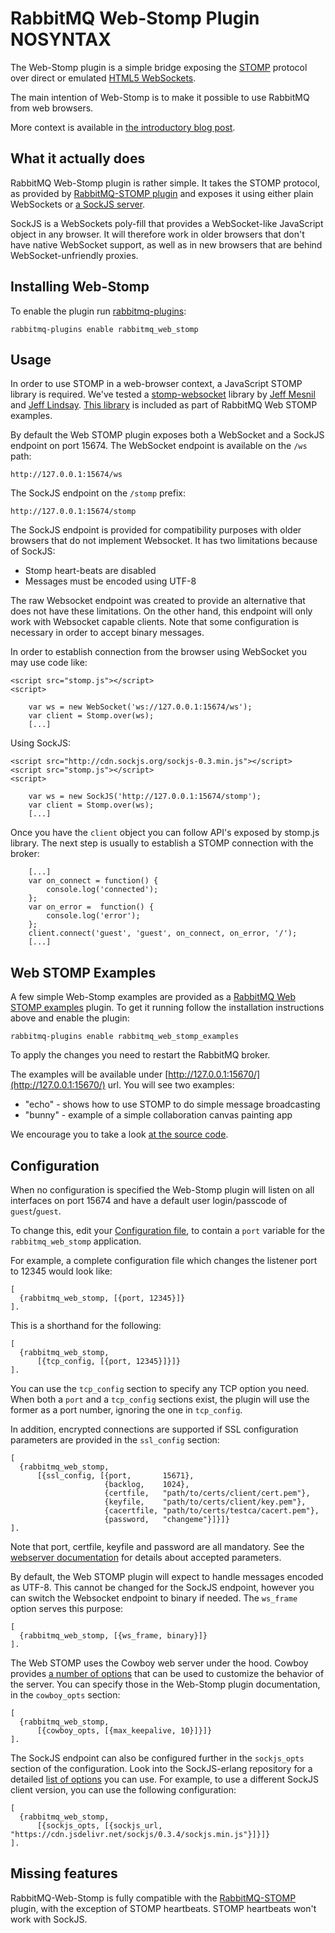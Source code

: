 <!--
Copyright (C) 2007-2015 Pivotal Software, Inc. 

All rights reserved. This program and the accompanying materials
are made available under the terms of the under the Apache License, 
Version 2.0 (the "License”); you may not use this file except in compliance 
with the License. You may obtain a copy of the License at

http://www.apache.org/licenses/LICENSE-2.0

Unless required by applicable law or agreed to in writing, software
distributed under the License is distributed on an "AS IS" BASIS,
WITHOUT WARRANTIES OR CONDITIONS OF ANY KIND, either express or implied.
See the License for the specific language governing permissions and
limitations under the License.
-->
# RabbitMQ Web-Stomp Plugin NOSYNTAX

The Web-Stomp plugin is a simple bridge exposing the
[STOMP](http://stomp.github.com) protocol over direct or emulated
[HTML5 WebSockets](https://en.wikipedia.org/wiki/WebSockets).

The main intention of Web-Stomp is to make it possible to use RabbitMQ
from web browsers.

More context is available in
[the introductory blog post](http://www.rabbitmq.com/blog/2012/05/14/introducing-rabbitmq-web-stomp/).

## <a id="rationale"/>What it actually does

RabbitMQ Web-Stomp plugin is rather simple. It takes the STOMP protocol,
as provided by [RabbitMQ-STOMP plugin](/stomp.html) and exposes it using
either plain WebSockets or [a SockJS server](http://sockjs.org).

SockJS is a WebSockets poly-fill that provides a WebSocket-like
JavaScript object in any browser. It will therefore work in older
browsers that don't have native WebSocket support, as well as in new
browsers that are behind WebSocket-unfriendly proxies.


## <a id="iws"/>Installing Web-Stomp
To enable the plugin run [rabbitmq-plugins](/man/rabbitmq-plugins.1.man.html):

    rabbitmq-plugins enable rabbitmq_web_stomp

## <a id="usage"/>Usage

In order to use STOMP in a web-browser context, a JavaScript STOMP
library is required. We've tested a
[stomp-websocket](https://github.com/jmesnil/stomp-websocket/) library
by [Jeff Mesnil](https://github.com/jmesnil) and
[Jeff Lindsay](https://github.com/progrium).
[This library](https://github.com/rabbitmq/rabbitmq-web-stomp-examples/blob/master/priv/stomp.js)
is included as part of RabbitMQ Web STOMP examples.

By default the Web STOMP plugin exposes both a WebSocket and a
SockJS endpoint on port 15674. The WebSocket endpoint is available
on the `/ws` path:

    http://127.0.0.1:15674/ws

The SockJS endpoint on the `/stomp` prefix:

    http://127.0.0.1:15674/stomp

The SockJS endpoint is provided for compatibility purposes with
older browsers that do not implement Websocket. It has two
limitations because of SockJS:

 *  Stomp heart-beats are disabled
 *  Messages must be encoded using UTF-8

The raw Websocket endpoint was created to provide an alternative
that does not have these limitations. On the other hand, this
endpoint will only work with Websocket capable clients. Note that
some configuration is necessary in order to accept binary messages.

In order to establish connection from the browser using WebSocket
you may use code like:

    <script src="stomp.js"></script>
    <script>

        var ws = new WebSocket('ws://127.0.0.1:15674/ws');
        var client = Stomp.over(ws);
        [...]

Using SockJS:

    <script src="http://cdn.sockjs.org/sockjs-0.3.min.js"></script>
    <script src="stomp.js"></script>
    <script>

        var ws = new SockJS('http://127.0.0.1:15674/stomp');
        var client = Stomp.over(ws);
        [...]

Once you have the `client` object you can follow API's exposed by
stomp.js library. The next step is usually to establish a STOMP
connection with the broker:

        [...]
        var on_connect = function() {
            console.log('connected');
        };
        var on_error =  function() {
            console.log('error');
        };
        client.connect('guest', 'guest', on_connect, on_error, '/');
        [...]


## <a id="examples"/>Web STOMP Examples

A few simple Web-Stomp examples are provided as a
[RabbitMQ Web STOMP examples](https://github.com/rabbitmq/rabbitmq-web-stomp-examples)
plugin. To get it running follow the installation instructions above
and enable the plugin:

    rabbitmq-plugins enable rabbitmq_web_stomp_examples

To apply the changes you need to restart the RabbitMQ broker.

The examples will be available under
[http://127.0.0.1:15670/](http://127.0.0.1:15670/) url. You will see two examples:

 * "echo" - shows how to use STOMP to do simple message broadcasting
 * "bunny" - example of a simple collaboration canvas painting app

We encourage you to take a look [at the source code](https://github.com/rabbitmq/rabbitmq-web-stomp-examples/tree/master/priv).

## <a id="config"/>Configuration

When no configuration is specified the Web-Stomp plugin will listen on
all interfaces on port 15674 and have a default user login/passcode of
`guest`/`guest`.

To change this, edit your
[Configuration file](/configure.html#configuration-file),
to contain a `port` variable for the `rabbitmq_web_stomp` application.

For example, a complete configuration file which changes the listener
port to 12345 would look like:

    [
      {rabbitmq_web_stomp, [{port, 12345}]}
    ].

This is a shorthand for the following:

    [
      {rabbitmq_web_stomp,
          [{tcp_config, [{port, 12345}]}]}
    ].

You can use the `tcp_config` section to specify any TCP option you need.
When both a `port` and a `tcp_config` sections exist, the plugin will
use the former as a port number, ignoring the one in `tcp_config`.

In addition, encrypted connections are supported if SSL configuration parameters are
provided in the `ssl_config` section:

    [
      {rabbitmq_web_stomp,
          [{ssl_config, [{port,       15671},
                         {backlog,    1024},
                         {certfile,   "path/to/certs/client/cert.pem"},
                         {keyfile,    "path/to/certs/client/key.pem"},
                         {cacertfile, "path/to/certs/testca/cacert.pem"},
                         {password,   "changeme"}]}]}
    ].

Note that port, certfile, keyfile and password are all mandatory. See the [webserver documentation](https://github.com/rabbitmq/cowboy/blob/4b93c2d19a10e5d9cee207038103bb83f1ab9436/src/cowboy_ssl_transport.erl#L40)
for details about accepted parameters.

By default, the Web STOMP plugin will expect to handle messages
encoded as UTF-8. This cannot be changed for the SockJS endpoint,
however you can switch the Websocket endpoint to binary if needed.
The `ws_frame` option serves this purpose:

    [
      {rabbitmq_web_stomp, [{ws_frame, binary}]}
    ].

The Web STOMP uses the Cowboy web server under the hood.
Cowboy provides [a number of options](http://ninenines.eu/docs/en/cowboy/1.0/manual/cowboy_protocol/)
that can be used to customize the behavior of the server. You
can specify those in the Web-Stomp plugin documentation, in
the `cowboy_opts` section:

    [
      {rabbitmq_web_stomp,
          [{cowboy_opts, [{max_keepalive, 10}]}]}
    ].

The SockJS endpoint can also be configured further in the
`sockjs_opts` section of the configuration. Look into the
SockJS-erlang repository for a detailed [list of options](https://github.com/rabbitmq/sockjs-erlang#sockjs-erlang-api)
you can use. For example, to use a different SockJS client
version, you can use the following configuration:

    [
      {rabbitmq_web_stomp,
          [{sockjs_opts, [{sockjs_url, "https://cdn.jsdelivr.net/sockjs/0.3.4/sockjs.min.js"}]}]}
    ].

## <a id="missing"/>Missing features

RabbitMQ-Web-Stomp is fully compatible with the
[RabbitMQ-STOMP](/stomp.html) plugin, with the exception of STOMP
heartbeats. STOMP heartbeats won't work with SockJS.
